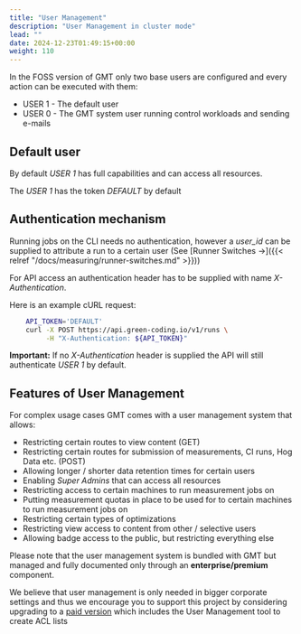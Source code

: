 ```yaml
---
title: "User Management"
description: "User Management in cluster mode"
lead: ""
date: 2024-12-23T01:49:15+00:00
weight: 110
---
```


In the FOSS version of GMT only two base users are configured and every action can be executed with them:
- USER 1 - The default user
- USER 0 - The GMT system user running control workloads and sending e-mails

## Default user

By default *USER 1* has full capabilities and can access all resources.

The *USER 1* has the token *DEFAULT* by default

## Authentication mechanism

Running jobs on the CLI needs no authentication, however a *user_id* can be supplied to attribute a run to a certain user (See [Runner Switches →]({{< relref "/docs/measuring/runner-switches.md" >}}))

For API access an authentication header has to be supplied with name *X-Authentication*.

Here is an example cURL request:

```bash
    API_TOKEN='DEFAULT'
    curl -X POST https://api.green-coding.io/v1/runs \
         -H "X-Authentication: ${API_TOKEN}"
```

**Important:** If no *X-Authentication* header is supplied the API will still authenticate *USER 1* by default. 

## Features of User Management

For complex usage cases GMT comes with a user management system that allows:
- Restricting certain routes to view content (GET)
- Restricting certain routes for submission of measurements, CI runs, Hog Data etc. (POST)
- Allowing longer / shorter data retention times for certain users
- Enabling *Super Admins* that can access all resources
- Restricting access to certain machines to run measurement jobs on
- Putting measurement quotas in place to be used for to certain machines to run measurement jobs on
- Restricting certain types of optimizations
- Restricting view access to content from other / selective users
- Allowing badge access to the public, but restricting everything else

Please note that the user management system is bundled with GMT but managed and fully documented only through an **enterprise/premium** component.

We believe that user management is only needed in bigger corporate settings and thus we encourage you to support
this project by considering upgrading to a [paid version](https://www.green-coding.io/products/green-metrics-tool) which includes the User Management tool to create ACL lists